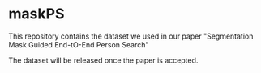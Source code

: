 # maskPS
This repository contains the dataset we used in our paper "Segmentation Mask Guided End-tO-End Person Search"

The dataset will be released once the paper is accepted.
